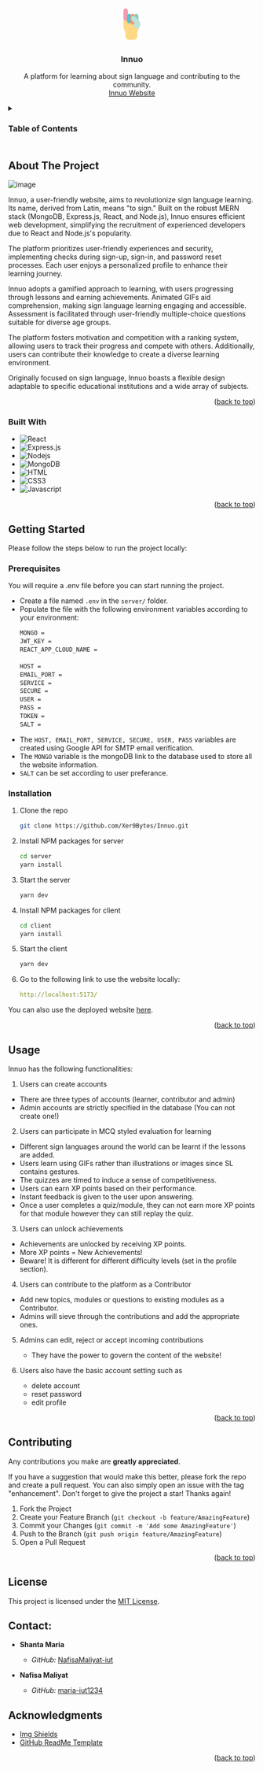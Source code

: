 
<!-- PROJECT LOGO -->
<br />
<div align="center">
  <a href="https://github.com/Xer0Bytes/Innuo">
    <img src="client/src/assets/favicon.ico" alt="Logo" width="40" height="70">
  </a>

  <h3 align="center">Innuo</h3>

  <p align="center">
    A platform for learning about sign language and contributing to the community.
    <br>
    <a href="https://innuo.netlify.app/">Innuo Website</a>
  </p>
</div>



<!-- TABLE OF CONTENTS -->
<details>
  <summary><h3>Table of Contents<h3></summary>
  <ol>
    <li>
      <a href="#about-the-project">About The Project</a>
      <ul>
        <li><a href="#built-with">Built With</a></li>
      </ul>
    </li>
    <li>
      <a href="#getting-started">Getting Started</a>
      <ul>
        <li><a href="#prerequisites">Prerequisites</a></li>
        <li><a href="#installation">Installation</a></li>
      </ul>
    </li>
    <li><a href="#usage">Usage</a></li>
    <li><a href="#contributing">Contributing</a></li>
    <li><a href="#license">License</a></li>
    <li><a href="#contact">Contact</a></li>
    <li><a href="#acknowledgments">Acknowledgments</a></li>
  </ol>
</details>



<!-- ABOUT THE PROJECT -->
## About The Project

![image](https://github.com/Xer0Bytes/Innuo/assets/95132675/0dc4247f-0347-4f72-8c05-79d241e4cb0d)

Innuo, a user-friendly website, aims to revolutionize sign language learning. Its name, derived from Latin, means "to sign." Built on the robust MERN stack (MongoDB, Express.js, React, and Node.js), Innuo ensures efficient web development, simplifying the recruitment of experienced developers due to React and Node.js's popularity.

The platform prioritizes user-friendly experiences and security, implementing checks during sign-up, sign-in, and password reset processes. Each user enjoys a personalized profile to enhance their learning journey.

Innuo adopts a gamified approach to learning, with users progressing through lessons and earning achievements. Animated GIFs aid comprehension, making sign language learning engaging and accessible. Assessment is facilitated through user-friendly multiple-choice questions suitable for diverse age groups.

The platform fosters motivation and competition with a ranking system, allowing users to track their progress and compete with others. Additionally, users can contribute their knowledge to create a diverse learning environment.

Originally focused on sign language, Innuo boasts a flexible design adaptable to specific educational institutions and a wide array of subjects.

<p align="right">(<a href="#readme-top">back to top</a>)</p>



### Built With

* ![React](https://img.shields.io/badge/-React-61DBFB?style=for-the-badge&labelColor=black&logo=react&logoColor=61DBFB)
* ![Express.js](https://img.shields.io/badge/Express.js-122658?style=for-the-badge&logo=express&logoColor=white)
* ![Nodejs](https://img.shields.io/badge/Nodejs-3C873A?style=for-the-badge&labelColor=black&logo=node.js&logoColor=3C873A)
* ![MongoDB](https://img.shields.io/badge/MongoDB-4EA94B?style=for-the-badge&logo=mongodb&logoColor=white)
* ![HTML](https://img.shields.io/badge/HTML5-E34F26?style=for-the-badge&logo=html5&logoColor=white)
* ![CSS3](https://img.shields.io/badge/CSS3-1572B6?style=for-the-badge&logo=css3&logoColor=white)
* ![Javascript](https://img.shields.io/badge/JavaScript-F7DF1E?style=for-the-badge&logo=javascript&logoColor=black)

<p align="right">(<a href="#readme-top">back to top</a>)</p>



<!-- GETTING STARTED -->
## Getting Started

Please follow the steps below to run the project locally:

### Prerequisites

You will require a .env file before you can start running the project.
* Create a file named `.env` in the `server/` folder.
* Populate the file with the following environment variables according to your environment:
  ```sh
  MONGO =
  JWT_KEY =
  REACT_APP_CLOUD_NAME =

  HOST =
  EMAIL_PORT =
  SERVICE =
  SECURE =
  USER =
  PASS =
  TOKEN =
  SALT =
  ```
* The `HOST, EMAIL_PORT, SERVICE, SECURE, USER, PASS` variables are created using Google API for SMTP email verification.
* The `MONGO` variable is the mongoDB link to the database used to store all the website information.
* `SALT` can be set according to user preferance.

### Installation

1. Clone the repo
   ```sh
   git clone https://github.com/Xer0Bytes/Innuo.git
   ```
3. Install NPM packages for server
   ```bash
   cd server
   yarn install
   ```
4. Start the server
   ```bash
   yarn dev
   ```
5. Install NPM packages for client
   ```bash
   cd client
   yarn install
   ```
6. Start the client
   ```bash
   yarn dev
   ```
7. Go to the following link to use the website locally:
   ```yaml
   http://localhost:5173/
   ```

You can also use the deployed website [here](https://innuo.netlify.app/).

<p align="right">(<a href="#readme-top">back to top</a>)</p>



<!-- USAGE EXAMPLES -->
## Usage

Innuo has the following functionalities:

1. Users can create accounts
  - There are three types of accounts (learner, contributor and admin)
  - Admin accounts are strictly specified in the database (You can not create one!)

2. Users can participate in MCQ styled evaluation for learning
  - Different sign languages around the world can be learnt if the lessons are added.
  - Users learn using GIFs rather than illustrations or images since SL contains gestures.
  - The quizzes are timed to induce a sense of competitiveness.
  - Users can earn XP points based on their performance.
  - Instant feedback is given to the user upon answering.
  - Once a user completes a quiz/module, they can not earn more XP points for that module however they can still replay the quiz.
 
3. Users can unlock achievements
  - Achievements are unlocked by receiving XP points.
  - More XP points = New Achievements!
  - Beware! It is different for different difficulty levels (set in the profile section).

4. Users can contribute to the platform as a Contributor
  - Add new topics, modules or questions to existing modules as a Contributor.
  - Admins will sieve through the contributions and add the appropriate ones.

5. Admins can edit, reject or accept incoming contributions
   - They have the power to govern the content of the website!

6. Users also have the basic account setting such as
   - delete account
   - reset password
   - edit profile
   

<p align="right">(<a href="#readme-top">back to top</a>)</p>


<!-- CONTRIBUTING -->
## Contributing

Any contributions you make are **greatly appreciated**.

If you have a suggestion that would make this better, please fork the repo and create a pull request. You can also simply open an issue with the tag "enhancement".
Don't forget to give the project a star! Thanks again!

1. Fork the Project
2. Create your Feature Branch (`git checkout -b feature/AmazingFeature`)
3. Commit your Changes (`git commit -m 'Add some AmazingFeature'`)
4. Push to the Branch (`git push origin feature/AmazingFeature`)
5. Open a Pull Request

<p align="right">(<a href="#readme-top">back to top</a>)</p>


<!-- LICENSE -->
## License

This project is licensed under the [MIT License](LICENSE).

<!-- CONTACTS -->
## Contact:

- **Shanta Maria**
  - *GitHub:* [NafisaMaliyat-iut](https://github.com/NafisaMaliyat-iut)

- **Nafisa Maliyat**
  - *GitHub:* [maria-iut1234](https://github.com/maria-iut1234)



<!-- ACKNOWLEDGMENTS -->
## Acknowledgments

* [Img Shields](https://shields.io)
* [GitHub ReadMe Template](https://github.com/othneildrew/Best-README-Template/tree/master)

<p align="right">(<a href="#readme-top">back to top</a>)</p>
